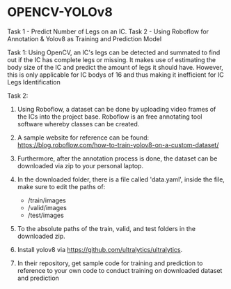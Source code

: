 # OPENCV-YOLOv8
Task 1 - Predict Number of Legs on an IC.
Task 2 - Using Roboflow for Annotation & Yolov8 as Training and Prediction Model

Task 1:
  Using OpenCV, an IC's legs can be detected and summated to find out if the IC has complete legs or missing. It makes use of estimating the body size of the IC and predict the amount of legs it should have. However, this is only applicable for IC bodys of 16 and thus making it inefficient for IC Legs Identification

Task 2:

1. Using Roboflow, a dataset can be done by uploading video frames of the ICs into the project base. Roboflow is an free annotating tool software whereby classes can be created.
2. A sample website for reference can be found: https://blog.roboflow.com/how-to-train-yolov8-on-a-custom-dataset/

3. Furthermore, after the annotation process is done, the dataset can be downloaded via zip to your personal laptop.
4. In the downloaded folder, there is a file called 'data.yaml', inside the file, make sure to edit the paths of:
     - /train/images
     - /valid/images
     - /test/images
5. To the absolute paths of the train, valid, and test folders in the downloaded zip.
6. Install yolov8 via https://github.com/ultralytics/ultralytics.
7. In their repository, get sample code for training and prediction to reference to your own code to conduct training on downloaded dataset and prediction
